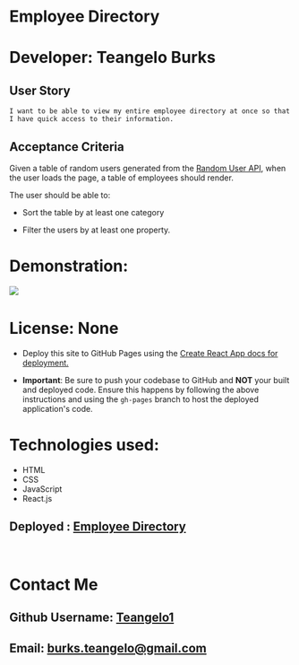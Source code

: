 # Employee Directory

# Developer: Teangelo Burks

## User Story

``` As a user, 
I want to be able to view my entire employee directory at once so that 
I have quick access to their information.
```
## Acceptance Criteria

Given a table of random users generated from the [Random User API](https://randomuser.me/), when the user loads the page, a table of employees should render. 

The user should be able to:

  * Sort the table by at least one category

  * Filter the users by at least one property.

  # Demonstration:
  ![](images/EmployeeDirector.gif)
&nbsp;

# License: None

* Deploy this site to GitHub Pages using the [Create React App docs for deployment.](https://create-react-app.dev/docs/deployment/#github-pages)

* **Important**: Be sure to push your codebase to GitHub and **NOT** your built and deployed code. Ensure this happens by following the above instructions and using the `gh-pages` branch to host the deployed application's code.

# Technologies used:

* HTML
* CSS 
* JavaScript
* React.js
&nbsp;

## Deployed : [Employee Directory]()
&nbsp;

# Contact Me
## Github Username: [Teangelo1](https://github.com/Teangelo1)
## Email: burks.teangelo@gmail.com
